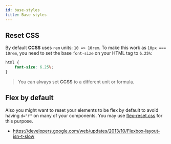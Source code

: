 ```yaml
---
id: base-styles
title: Base styles
---
```


## Reset CSS

By default **CCSS** uses `rem` units: `10 => 10rem`. To make this work as
`10px === 10rem`, you need to set the base `font-size` on your
HTML tag to `6.25%`:

```css
html {
    font-size: 6.25%;
}
```

> You can always set **CCSS** to a different unit or formula.

## Flex by default

Also you might want to reset your elements to be flex by default to avoid having
`d="f"` on many of your components. You may use
[flex-reset.css](https://gist.github.com/wintercounter/5e3f4915c714022a8dd048f55b48908d#file-flex-reset-css)
for this purpose.

-   https://developers.google.com/web/updates/2013/10/Flexbox-layout-isn-t-slow
